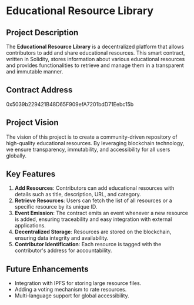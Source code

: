 # Educational Resource Library

## Project Description
The **Educational Resource Library** is a decentralized platform that allows contributors to add and share educational resources. This smart contract, written in Solidity, stores information about various educational resources and provides functionalities to retrieve and manage them in a transparent and immutable manner.

## Contract Address
0x5039b229421B48D65F909efA7201bdD71Eebc15b

## Project Vision
The vision of this project is to create a community-driven repository of high-quality educational resources. By leveraging blockchain technology, we ensure transparency, immutability, and accessibility for all users globally.

## Key Features
1. **Add Resources**: Contributors can add educational resources with details such as title, description, URL, and category.
2. **Retrieve Resources**: Users can fetch the list of all resources or a specific resource by its unique ID.
3. **Event Emission**: The contract emits an event whenever a new resource is added, ensuring traceability and easy integration with external applications.
4. **Decentralized Storage**: Resources are stored on the blockchain, ensuring data integrity and availability.
5. **Contributor Identification**: Each resource is tagged with the contributor's address for accountability.


## Future Enhancements
- Integration with IPFS for storing large resource files.
- Adding a voting mechanism to rate resources.
- Multi-language support for global accessibility.



